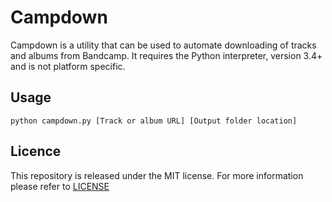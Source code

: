 # Campdown #

Campdown is a utility that can be used to automate downloading of tracks and albums from Bandcamp. It requires the Python interpreter, version 3.4+ and is not platform specific.

## Usage ##

    python campdown.py [Track or album URL] [Output folder location]

## Licence ##

This repository is released under the MIT license. For more information please refer to [LICENSE](https://github.com/Catlinman/Campdown/blob/master/LICENSE)
  